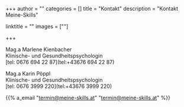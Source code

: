 +++
author = ""
categories = []
title = "Kontakt"
description = "Kontakt Meine-Skills"

linktitle = ""
images = [""]

+++

Mag.a Marlene Kienbacher<br>
Klinische- und Gesundheitspsychologin<br>
[tel: 0676 694 22 87](tel:+43676 694 22 87)


Mag.a Karin Pöppl <br>
Klinische- und Gesundheitspsychologin<br>
[tel: 0676 3999 220](tel:+43676 3999 220)

{{% a_email "termin@meine-skills.at" "termin@meine-skills.at" %}}






